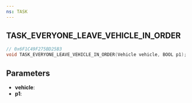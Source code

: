 ```yaml
---
ns: TASK
---
```

## TASK_EVERYONE_LEAVE_VEHICLE_IN_ORDER

```c
// 0x6F1C49F275BD25B3
void TASK_EVERYONE_LEAVE_VEHICLE_IN_ORDER(Vehicle vehicle, BOOL p1);
```

## Parameters
* **vehicle**:
* **p1**:
